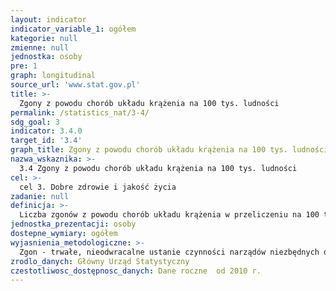 ```yaml
---
layout: indicator
indicator_variable_1: ogółem
kategorie: null
zmienne: null
jednostka: osoby
pre: 1
graph: longitudinal
source_url: 'www.stat.gov.pl'
title: >-
  Zgony z powodu chorób układu krążenia na 100 tys. ludności
permalink: /statistics_nat/3-4/
sdg_goal: 3
indicator: 3.4.0
target_id: '3.4'
graph_title: Zgony z powodu chorób układu krążenia na 100 tys. ludności
nazwa_wskaznika: >-
  3.4 Zgony z powodu chorób układu krążenia na 100 tys. ludności
cel: >-
  cel 3. Dobre zdrowie i jakość życia
zadanie: null
definicja: >-
  Liczba zgonów z powodu chorób układu krążenia w przeliczeniu na 100 tys. ludności.
jednostka_prezentacji: osoby
dostepne_wymiary: ogółem
wyjasnienia_metodologiczne: >-
  Zgon - trwałe, nieodwracalne ustanie czynności narządów niezbędnych dla życia, konsekwencją czego jest ustanie czynności całego ustroju.Choroby układu krążenia – wg Międzynarodowej Statystycznej Klasyfikacji Chorób i Problemów Zdrowotnych ICD-10: jednostki chorobowe o symbolach I00-I99 - schorzenia dotyczące narządów i tkanek wchodzących w skład układu krążenia, a w szczególności serca, tętnic i żył.Źródłem informacji o zgonach jest wykorzystywany wtórnie przez statystykę indywidualny dokument &#39 Karta zgonu&#39  (Rozporządzenie Ministra Zdrowia w sprawie wzoru karty zgonu i sposobu jej wypełniania Dz. U. 2015 r., poz. 231).Dane o zgonach opracowano w podziale terytorialnym - według miejsca zameldowania na pobyt stały osoby zmarłej.Przy opracowywaniu danych zgonów według przyczyn przyjmuje się wyjściowa przyczynę zgonu. Za przyczynę wyjściową uważa się chorobę stanowiącą początek procesu chorobowego, który doprowadził do zgonu albo uraz czy zatrucie, w wyniku którego nastąpił zgon.Dane dotyczące orzecznictwa o przyczynach zgonów podano zgodnie z Międzynarodową Statystyczną Klasyfikacją Chorób i Problemów Zdrowotnych (X Rewizja).Ludność opracowano na podstawie:&bull  bilansów ludności zamieszkałej na terenie gminy w oparciu o dane Narodowego Spisu Powszechnego Ludności i Mieszkań 2011 (dla danych od 2010 r.)  dla lat wcześniejszych (2000-2009) w oparciu o dane Narodowego Spisu Powszechnego Ludności i Mieszkań 2002,&bull  rejestrów Ministerstwa Spraw Wewnętrznych i Administracji - migracje wewnętrzne i zagraniczne na pobyt stały (od 2006 r. dane są pobierane z rejestru PESEL - Powszechny Elektroniczny System Ewidencji Ludności),&bull  sprawozdań urzędów stanu cywilnego - urodzenia, zgony.
zrodlo_danych: Główny Urząd Statystyczny
czestotliwosc_dostępnosc_danych: Dane roczne  od 2010 r.
---
```

